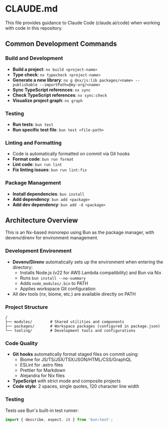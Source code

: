 # CLAUDE.md

This file provides guidance to Claude Code (claude.ai/code) when working with code in this repository.

## Common Development Commands

### Build and Development

- **Build a project**: `nx build <project-name>`
- **Type check**: `nx typecheck <project-name>`
- **Generate a new library**: `nx g @nx/js:lib packages/<name> --publishable --importPath=@my-org/<name>`
- **Sync TypeScript references**: `nx sync`
- **Check TypeScript references**: `nx sync:check`
- **Visualize project graph**: `nx graph`

### Testing

- **Run tests**: `bun test`
- **Run specific test file**: `bun test <file-path>`

### Linting and Formatting

- Code is automatically formatted on commit via Git hooks
- **Format code**: `bun run format`
- **Lint code**: `bun run lint`
- **Fix linting issues**: `bun run lint:fix`

### Package Management

- **Install dependencies**: `bun install`
- **Add dependency**: `bun add <package>`
- **Add dev dependency**: `bun add -d <package>`

## Architecture Overview

This is an Nx-based monorepo using Bun as the package manager, with devenv/direnv for environment management.

### Development Environment

- **Devenv/Direnv** automatically sets up the environment when entering the directory:
  - Installs Node.js (v22 for AWS Lambda compatibility) and Bun via Nix
  - Runs `bun install --no-summary`
  - Adds `node_modules/.bin` to PATH
  - Applies workspace Git configuration
- All dev tools (nx, biome, etc.) are available directly on PATH

### Project Structure

```
/
├── modules/        # Shared utilities and components
├── packages/       # Workspace packages (configured in package.json)
└── tooling/        # Development tools and configurations
```

### Code Quality

- **Git hooks** automatically format staged files on commit using:
  - Biome for JS/TS/JSX/TSX/JSON/HTML/CSS/GraphQL
  - ESLint for .astro files
  - Prettier for Markdown
  - Alejandra for Nix files
- **TypeScript** with strict mode and composite projects
- **Code style**: 2 spaces, single quotes, 120 character line width

### Testing

Tests use Bun's built-in test runner:

```typescript
import { describe, expect, it } from 'bun:test';
```
